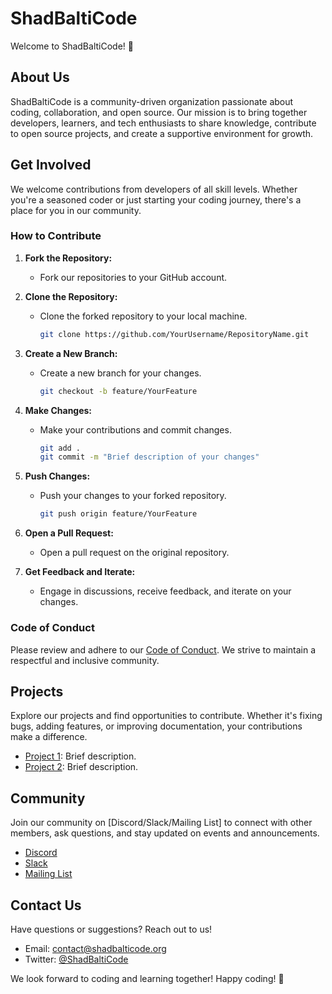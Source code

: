 # ShadBaltiCode

Welcome to ShadBaltiCode! 🚀

## About Us

ShadBaltiCode is a community-driven organization passionate about coding, collaboration, and open source. Our mission is to bring together developers, learners, and tech enthusiasts to share knowledge, contribute to open source projects, and create a supportive environment for growth.

## Get Involved

We welcome contributions from developers of all skill levels. Whether you're a seasoned coder or just starting your coding journey, there's a place for you in our community.

### How to Contribute

1. **Fork the Repository:**
   - Fork our repositories to your GitHub account.

2. **Clone the Repository:**
   - Clone the forked repository to your local machine.
     ```bash
     git clone https://github.com/YourUsername/RepositoryName.git
     ```

3. **Create a New Branch:**
   - Create a new branch for your changes.
     ```bash
     git checkout -b feature/YourFeature
     ```

4. **Make Changes:**
   - Make your contributions and commit changes.
     ```bash
     git add .
     git commit -m "Brief description of your changes"
     ```

5. **Push Changes:**
   - Push your changes to your forked repository.
     ```bash
     git push origin feature/YourFeature
     ```

6. **Open a Pull Request:**
   - Open a pull request on the original repository.

7. **Get Feedback and Iterate:**
   - Engage in discussions, receive feedback, and iterate on your changes.

### Code of Conduct

Please review and adhere to our [Code of Conduct](CODE_OF_CONDUCT.md). We strive to maintain a respectful and inclusive community.

## Projects

Explore our projects and find opportunities to contribute. Whether it's fixing bugs, adding features, or improving documentation, your contributions make a difference.

- [Project 1](link-to-project-1): Brief description.
- [Project 2](link-to-project-2): Brief description.

## Community

Join our community on [Discord/Slack/Mailing List] to connect with other members, ask questions, and stay updated on events and announcements.

- [Discord](link-to-discord)
- [Slack](link-to-slack)
- [Mailing List](link-to-mailing-list)

## Contact Us

Have questions or suggestions? Reach out to us!

- Email: contact@shadbalticode.org
- Twitter: [@ShadBaltiCode](https://twitter.com/ShadBalti)

We look forward to coding and learning together! Happy coding! 🚀
